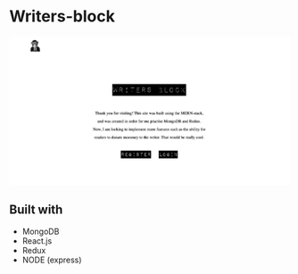 # Writers-block

![Frontpage](/client/public/img/111.png)


## Built with


- MongoDB
- React.js
- Redux
- NODE (express)